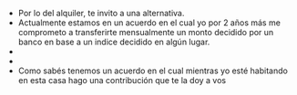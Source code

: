 - Por lo del alquiler, te invito a una alternativa.
- Actualmente estamos en un acuerdo en el cual yo por 2 años más me comprometo a transferirte mensualmente un monto decidido por un banco en base a un indice decidido en algún lugar.
-
-
- Como sabés tenemos un acuerdo en el cual mientras yo esté habitando en esta casa hago una contribución que te la doy a vos